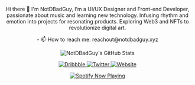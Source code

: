 <p align="center">
Hi there 👋 I'm NotDBadGuy,
I’m a UI/UX Designer and Front-end Developer, passionate about music and learning new technology. Infusing rhythm and emotion into projects for resonating products. Exploring Web3 and NFTs to revolutionize digital art.
</p>

<p align="center">
- 📫 How to reach me: reachout@notdbadguy.xyz
</p>

<!-- GitHub Stats -->
<p align="center">
  <img src="https://github-readme-stats.vercel.app/api?username=NotDBadGuy&show_icons=true" alt="NotDBadGuy's GitHub Stats">
</p>

<!-- Social Icons -->
<p align="center">
  <a href="https://dribbble.com/notdbadguy">
    <img src="https://img.shields.io/badge/Dribbble-Connect-orange" alt="Dribbble">
  </a>
  <a href="https://twitter.com/notdbadguy">
    <img src="https://img.shields.io/badge/Twitter-Follow-blue" alt="Twitter">
  </a>
  <a href="https://www.notdbadguy.xyz/">
    <img src="https://img.shields.io/badge/Portfolio-Visit-green" alt="Website">
  </a>
</p>

<!-- Spotify Now Playing -->
<p align="center">
  <a href="https://open.spotify.com/user/beelb951n7dkl5veqjtwmrtgb">
    <img src="https://novatorem.vercel.app/api/spotify" alt="Spotify Now Playing">
  </a>
</p>
